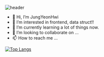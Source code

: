 ![header](https://capsule-render.vercel.app/api?type=waving&color=auto&height=30&section=header&text=YeonHwi%20grass%20world&fontSize=15)

- 👋 Hi, I’m JungYeonHwi
- 👀 I’m interested in frontend, data struct!!
- 🌱 I’m currently learning a lot of things now.
- 💞️ I’m looking to collaborate on ...
- 📫 How to reach me ...

<!---
JungYeonHwi/JungYeonHwi is a ✨ special ✨ repository because its `README.md` (this file) appears on your GitHub profile.
You can click the Preview link to take a look at your changes.
--->

[![Top Langs](https://github-readme-stats.vercel.app/api/top-langs/?username=JungYeonHwi)](https://github.com/JungYeonHwi/github-readme-stats)
